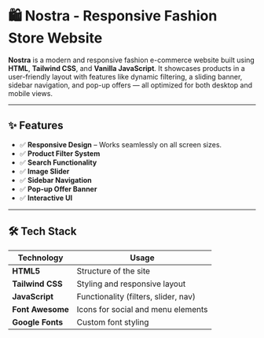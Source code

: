 # 🛍️ Nostra - Responsive Fashion Store Website

**Nostra** is a modern and responsive fashion e-commerce website built using **HTML**, **Tailwind CSS**, and **Vanilla JavaScript**. It showcases products in a user-friendly layout with features like dynamic filtering, a sliding banner, sidebar navigation, and pop-up offers — all optimized for both desktop and mobile views.

---

## ✨ Features

- ✅ **Responsive Design** – Works seamlessly on all screen sizes.
- ✅ **Product Filter System** 
- ✅ **Search Functionality** 
- ✅ **Image Slider** 
- ✅ **Sidebar Navigation** 
- ✅ **Pop-up Offer Banner** 
- ✅ **Interactive UI**
---

## 🛠️ Tech Stack

| Technology       | Usage                                  |
|------------------|----------------------------------------|
| **HTML5**        | Structure of the site                  |
| **Tailwind CSS** | Styling and responsive layout          |
| **JavaScript**   | Functionality (filters, slider, nav)   |
| **Font Awesome** | Icons for social and menu elements     |
| **Google Fonts** | Custom font styling                    |


